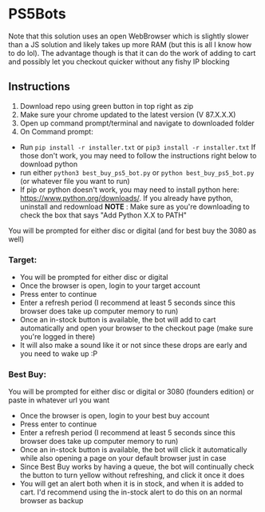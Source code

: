 # PS5Bots

Note that this solution uses an open WebBrowser which is slightly slower than a JS solution and likely takes up more RAM (but this is all I know how to do lol). The advantage though is that it can do the work of adding to cart and possibly let you checkout quicker without any fishy IP blocking

## Instructions

1. Download repo using green button in top right as zip
2. Make sure your chrome updated to the latest version (V 87.X.X.X)
2. Open up command prompt/terminal and navigate to downloaded folder
3. On Command prompt:

* Run `pip install -r installer.txt` or `pip3 install -r installer.txt` If those don't work, you may need to follow the instructions right below to download python
* run either `python3 best_buy_ps5_bot.py` or `python best_buy_ps5_bot.py` (or whatever file you want to run)
* If pip or python doesn't work, you may need to install python here: https://www.python.org/downloads/. If you already have python, uninstall and redownload **NOTE** : Make sure as you're downloading to check the box that says "Add Python X.X to PATH"

You will be prompted for either disc or digital (and for best buy the 3080 as well)

### Target:

* You will be prompted for either disc or digital
* Once the browser is open, login to your target account
* Press enter to continue
* Enter a refresh period (I recommend at least 5 seconds since this browser does take up computer memory to run)
* Once an in-stock button is available, the bot will add to cart automatically and open your browser to the checkout page (make sure you're logged in there)
* It will also make a sound like it or not since these drops are early and you need to wake up :P

### Best Buy:
 You will be prompted for either disc or digital or 3080 (founders edition) or paste in whatever url you want
* Once the browser is open, login to your best buy account
* Press enter to continue
* Enter a refresh period (I recommend at least 5 seconds since this browser does take up computer memory to run)
* Once an in-stock button is available, the bot will click it automatically while also opening a page on your default browser just in case
* Since Best Buy works by having a queue, the bot will continually check the button to turn yellow without refreshing, and click it once it does
* You will get an alert both when it is in stock, and when it is added to cart. I'd recommend using the in-stock alert to do this on an normal browser as backup


